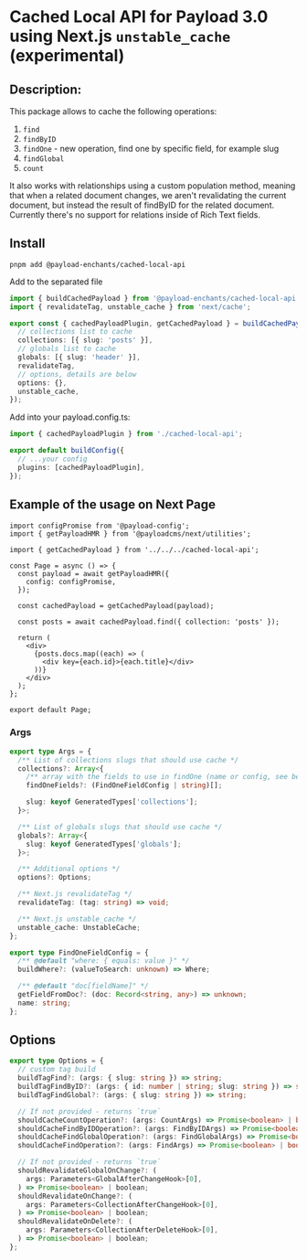 # Cached Local API for Payload 3.0 using Next.js `unstable_cache` (experimental)

## Description:

This package allows to cache the following operations:

1. `find`
2. `findByID`
3. `findOne` - new operation, find one by specific field, for example slug
4. `findGlobal`
5. `count`

It also works with relationships using a custom population method, meaning that when a related document changes, we aren't revalidating the current document, but instead the result of findByID for the related document.
Currently there's no support for relations inside of Rich Text fields.

## Install

`pnpm add @payload-enchants/cached-local-api`

Add to the separated file

```ts
import { buildCachedPayload } from '@payload-enchants/cached-local-api';
import { revalidateTag, unstable_cache } from 'next/cache';

export const { cachedPayloadPlugin, getCachedPayload } = buildCachedPayload({
  // collections list to cache
  collections: [{ slug: 'posts' }],
  // globals list to cache
  globals: [{ slug: 'header' }],
  revalidateTag,
  // options, details are below
  options: {},
  unstable_cache,
});
```

Add into your payload.config.ts:

```ts
import { cachedPayloadPlugin } from './cached-local-api';

export default buildConfig({
  // ...your config
  plugins: [cachedPayloadPlugin],
});
```

## Example of the usage on Next Page

```tsx
import configPromise from '@payload-config';
import { getPayloadHMR } from '@payloadcms/next/utilities';

import { getCachedPayload } from '../../../cached-local-api';

const Page = async () => {
  const payload = await getPayloadHMR({
    config: configPromise,
  });

  const cachedPayload = getCachedPayload(payload);

  const posts = await cachedPayload.find({ collection: 'posts' });

  return (
    <div>
      {posts.docs.map((each) => (
        <div key={each.id}>{each.title}</div>
      ))}
    </div>
  );
};

export default Page;
```

### Args

```ts
export type Args = {
  /** List of collections slugs that should use cache */
  collections?: Array<{
    /** array with the fields to use in findOne (name or config, see below) */
    findOneFields?: (FindOneFieldConfig | string)[];

    slug: keyof GeneratedTypes['collections'];
  }>;

  /** List of globals slugs that should use cache */
  globals?: Array<{
    slug: keyof GeneratedTypes['globals'];
  }>;

  /** Additional options */
  options?: Options;

  /** Next.js revalidateTag */
  revalidateTag: (tag: string) => void;

  /** Next.js unstable_cache */
  unstable_cache: UnstableCache;
};

export type FindOneFieldConfig = {
  /** @default "where: { equals: value }" */
  buildWhere?: (valueToSearch: unknown) => Where;

  /** @default "doc[fieldName]" */
  getFieldFromDoc?: (doc: Record<string, any>) => unknown;
  name: string;
};
```

## Options

```ts
export type Options = {
  // custom tag build
  buildTagFind?: (args: { slug: string }) => string;
  buildTagFindByID?: (args: { id: number | string; slug: string }) => string;
  buildTagFindGlobal?: (args: { slug: string }) => string;

  // If not provided - returns `true`
  shouldCacheCountOperation?: (args: CountArgs) => Promise<boolean> | boolean;
  shouldCacheFindByIDOperation?: (args: FindByIDArgs) => Promise<boolean> | boolean;
  shouldCacheFindGlobalOperation?: (args: FindGlobalArgs) => Promise<boolean> | boolean;
  shouldCacheFindOperation?: (args: FindArgs) => Promise<boolean> | boolean;

  // If not provided - returns `true`
  shouldRevalidateGlobalOnChange?: (
    args: Parameters<GlobalAfterChangeHook>[0],
  ) => Promise<boolean> | boolean;
  shouldRevalidateOnChange?: (
    args: Parameters<CollectionAfterChangeHook>[0],
  ) => Promise<boolean> | boolean;
  shouldRevalidateOnDelete?: (
    args: Parameters<CollectionAfterDeleteHook>[0],
  ) => Promise<boolean> | boolean;
};
```
